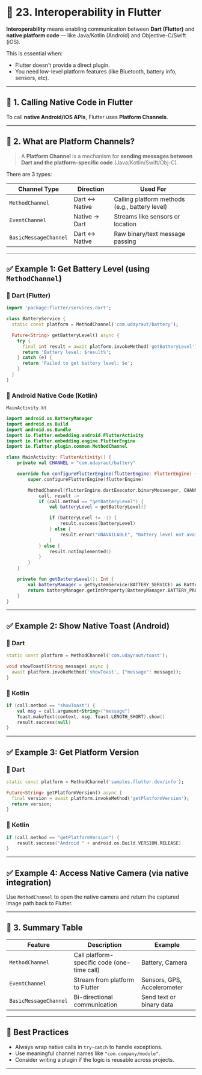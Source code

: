 # 🔷 23. Interoperability in Flutter

**Interoperability** means enabling communication between **Dart (Flutter)** and **native platform code** — like Java/Kotlin (Android) and Objective-C/Swift (iOS).

This is essential when:

* Flutter doesn't provide a direct plugin.
* You need low-level platform features (like Bluetooth, battery info, sensors, etc).

---

## 🔶 1. Calling Native Code in Flutter

To call **native Android/iOS APIs**, Flutter uses **Platform Channels**.

---

## 🔶 2. What are Platform Channels?

> A **Platform Channel** is a mechanism for **sending messages between Dart and the platform-specific code** (Java/Kotlin/Swift/Obj-C).

There are 3 types:

| Channel Type          | Direction     | Used For                                       |
| --------------------- | ------------- | ---------------------------------------------- |
| `MethodChannel`       | Dart ↔ Native | Calling platform methods (e.g., battery level) |
| `EventChannel`        | Native → Dart | Streams like sensors or location               |
| `BasicMessageChannel` | Dart ↔ Native | Raw binary/text message passing                |

---

## ✅ Example 1: Get Battery Level (using `MethodChannel`)

### 🔸 Dart (Flutter)

```dart
import 'package:flutter/services.dart';

class BatteryService {
  static const platform = MethodChannel('com.udayraut/battery');

  Future<String> getBatteryLevel() async {
    try {
      final int result = await platform.invokeMethod('getBatteryLevel');
      return 'Battery level: $result%';
    } catch (e) {
      return 'Failed to get battery level: $e';
    }
  }
}
```

### 🔸 Android Native Code (Kotlin)

`MainActivity.kt`

```kotlin
import android.os.BatteryManager
import android.os.Build
import android.os.Bundle
import io.flutter.embedding.android.FlutterActivity
import io.flutter.embedding.engine.FlutterEngine
import io.flutter.plugin.common.MethodChannel

class MainActivity: FlutterActivity() {
    private val CHANNEL = "com.udayraut/battery"

    override fun configureFlutterEngine(flutterEngine: FlutterEngine) {
        super.configureFlutterEngine(flutterEngine)

        MethodChannel(flutterEngine.dartExecutor.binaryMessenger, CHANNEL).setMethodCallHandler {
            call, result ->
            if (call.method == "getBatteryLevel") {
                val batteryLevel = getBatteryLevel()

                if (batteryLevel != -1) {
                    result.success(batteryLevel)
                } else {
                    result.error("UNAVAILABLE", "Battery level not available.", null)
                }
            } else {
                result.notImplemented()
            }
        }
    }

    private fun getBatteryLevel(): Int {
        val batteryManager = getSystemService(BATTERY_SERVICE) as BatteryManager
        return batteryManager.getIntProperty(BatteryManager.BATTERY_PROPERTY_CAPACITY)
    }
}
```

---

## ✅ Example 2: Show Native Toast (Android)

### 🔸 Dart

```dart
static const platform = MethodChannel('com.udayraut/toast');

void showToast(String message) async {
  await platform.invokeMethod('showToast', {"message": message});
}
```

### 🔸 Kotlin

```kotlin
if (call.method == "showToast") {
    val msg = call.argument<String>("message")
    Toast.makeText(context, msg, Toast.LENGTH_SHORT).show()
    result.success(null)
}
```

---

## ✅ Example 3: Get Platform Version

### 🔸 Dart

```dart
static const platform = MethodChannel('samples.flutter.dev/info');

Future<String> getPlatformVersion() async {
  final version = await platform.invokeMethod('getPlatformVersion');
  return version;
}
```

### 🔸 Kotlin

```kotlin
if (call.method == "getPlatformVersion") {
    result.success("Android " + android.os.Build.VERSION.RELEASE)
}
```

---

## ✅ Example 4: Access Native Camera (via native integration)

Use `MethodChannel` to open the native camera and return the captured image path back to Flutter.

---

## 🔷 3. Summary Table

| Feature               | Description                                 | Example                     |
| --------------------- | ------------------------------------------- | --------------------------- |
| `MethodChannel`       | Call platform-specific code (one-time call) | Battery, Camera             |
| `EventChannel`        | Stream from platform to Flutter             | Sensors, GPS, Accelerometer |
| `BasicMessageChannel` | Bi-directional communication                | Send text or binary data    |

---

## 🧠 Best Practices

* Always wrap native calls in `try-catch` to handle exceptions.
* Use meaningful channel names like `"com.company/module"`.
* Consider writing a plugin if the logic is reusable across projects.

---

 